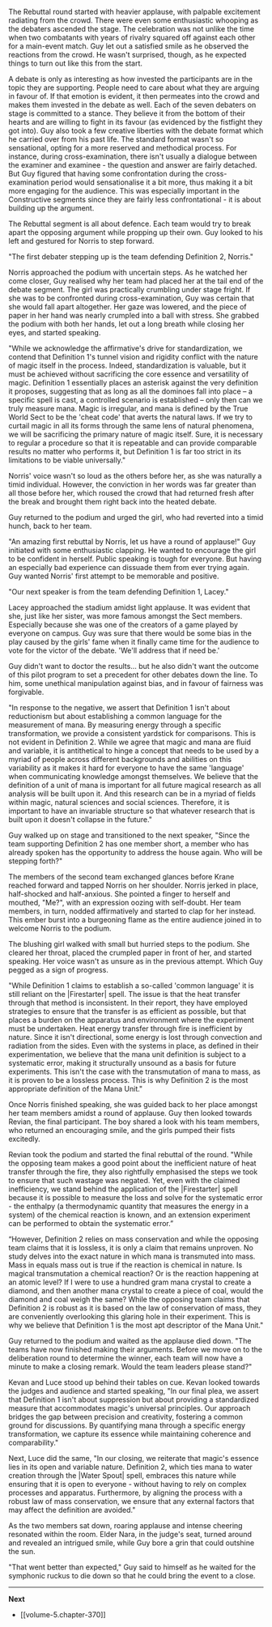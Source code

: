 
The Rebuttal round started with heavier applause, with palpable excitement radiating from the crowd. There were even some enthusiastic whooping as the debaters ascended the stage. The celebration was not unlike the time when two combatants with years of rivalry squared off against each other for a main-event match. Guy let out a satisfied smile as he observed the reactions from the crowd. He wasn't surprised, though, as he expected things to turn out like this from the start.

A debate is only as interesting as how invested the participants are in the topic they are supporting. People need to care about what they are arguing in favour of. If that emotion is evident, it then permeates into the crowd and makes them invested in the debate as well. Each of the seven debaters on stage is committed to a stance. They believe it from the bottom of their hearts and are willing to fight in its favour (as evidenced by the fistfight they got into). Guy also took a few creative liberties with the debate format which he carried over from his past life. The standard format wasn't so sensational, opting for a more reserved and methodical process. For instance, during cross-examination, there isn't usually a dialogue between the examiner and examinee - the question and answer are fairly detached. But Guy figured that having some confrontation during the cross-examination period would sensationalise it a bit more, thus making it a bit more engaging for the audience. This was especially important in the Constructive segments since they are fairly less confrontational - it is about building up the argument.

The Rebuttal segment is all about defence. Each team would try to break apart the opposing argument while propping up their own. Guy looked to his left and gestured for Norris to step forward.

"The first debater stepping up is the team defending Definition 2, Norris."

Norris approached the podium with uncertain steps. As he watched her come closer, Guy realised why her team had placed her at the tail end of the debate segment. The girl was practically crumbling under stage fright. If she was to be confronted during cross-examination, Guy was certain that she would fall apart altogether. Her gaze was lowered, and the piece of paper in her hand was nearly crumpled into a ball with stress. She grabbed the podium with both her hands, let out a long breath while closing her eyes, and started speaking.

"While we acknowledge the affirmative's drive for standardization, we contend that Definition 1's tunnel vision and rigidity conflict with the nature of magic itself in the process. Indeed, standardization is valuable, but it must be achieved without sacrificing the core essence and versatility of magic. Definition 1 essentially places an asterisk against the very definition it proposes, suggesting that as long as all the dominoes fall into place – a specific spell is cast, a controlled scenario is established – only then can we truly measure mana. Magic is irregular, and mana is defined by the True World Sect to be the 'cheat code' that averts the natural laws. If we try to curtail magic in all its forms through the same lens of natural phenomena, we will be sacrificing the primary nature of magic itself. Sure, it is necessary to regular a procedure so that it is repeatable and can provide comparable results no matter who performs it, but Definition 1 is far too strict in its limitations to be viable universally."

Norris' voice wasn't so loud as the others before her, as she was naturally a timid individual. However, the conviction in her words was far greater than all those before her, which roused the crowd that had returned fresh after the break and brought them right back into the heated debate.

Guy returned to the podium and urged the girl, who had reverted into a timid hunch, back to her team.

"An amazing first rebuttal by Norris, let us have a round of applause!" Guy initiated with some enthusiastic clapping. He wanted to encourage the girl to be confident in herself. Public speaking is tough for everyone. But having an especially bad experience can dissuade them from ever trying again. Guy wanted Norris' first attempt to be memorable and positive.

"Our next speaker is from the team defending Definition 1, Lacey."

Lacey approached the stadium amidst light applause. It was evident that she, just like her sister, was more famous amongst the Sect members. Especially because she was one of the creators of a game played by everyone on campus. Guy was sure that there would be some bias in the play caused by the girls' fame when it finally came time for the audience to vote for the victor of the debate. 'We'll address that if need be.'

Guy didn't want to doctor the results... but he also didn't want the outcome of this pilot program to set a precedent for other debates down the line. To him, some unethical manipulation against bias, and in favour of fairness was forgivable.

"In response to the negative, we assert that Definition 1 isn't about reductionism but about establishing a common language for the measurement of mana. By measuring energy through a specific transformation, we provide a consistent yardstick for comparisons. This is not evident in Definition 2. While we agree that magic and mana are fluid and variable, it is antithetical to hinge a concept that needs to be used by a myriad of people across different backgrounds and abilities on this variability as it makes it hard for everyone to have the same 'language' when communicating knowledge amongst themselves. We believe that the definition of a unit of mana is important for all future magical research as all analysis will be built upon it. And this research can be in a myriad of fields within magic, natural sciences and social sciences. Therefore, it is important to have an invariable structure so that whatever research that is built upon it doesn't collapse in the future."

Guy walked up on stage and transitioned to the next speaker, "Since the team supporting Definition 2 has one member short, a member who has already spoken has the opportunity to address the house again. Who will be stepping forth?"

The members of the second team exchanged glances before Krane reached forward and tapped Norris on her shoulder. Norris jerked in place, half-shocked and half-anxious. She pointed a finger to herself and mouthed, "Me?", with an expression oozing with self-doubt. Her team members, in turn, nodded affirmatively and started to clap for her instead. This ember burst into a burgeoning flame as the entire audience joined in to welcome Norris to the podium.

The blushing girl walked with small but hurried steps to the podium. She cleared her throat, placed the crumpled paper in front of her, and started speaking. Her voice wasn't as unsure as in the previous attempt. Which Guy pegged as a sign of progress.

"While Definition 1 claims to establish a so-called 'common language' it is still reliant on the |Firestarter| spell. The issue is that the heat transfer through that method is inconsistent. In their report, they have employed strategies to ensure that the transfer is as efficient as possible, but that places a burden on the apparatus and environment where the experiment must be undertaken. Heat energy transfer through fire is inefficient by nature. Since it isn't directional, some energy is lost through convection and radiation from the sides. Even with the systems in place, as defined in their experimentation, we believe that the mana unit definition is subject to a systematic error, making it structurally unsound as a basis for future experiments. This isn't the case with the transmutation of mana to mass, as it is proven to be a lossless process. This is why Definition 2 is the most appropriate definition of the Mana Unit."

Once Norris finished speaking, she was guided back to her place amongst her team members amidst a round of applause. Guy then looked towards Revian, the final participant. The boy shared a look with his team members, who returned an encouraging smile, and the girls pumped their fists excitedly.

Revian took the podium and started the final rebuttal of the round. "While the opposing team makes a good point about the inefficient nature of heat transfer through the fire, they also rightfully emphasised the steps we took to ensure that such wastage was negated. Yet, even with the claimed inefficiency, we stand behind the application of the |Firestarter| spell because it is possible to measure the loss and solve for the systematic error - the enthalpy (a thermodynamic quantity that measures the energy in a system) of the chemical reaction is known, and an extension experiment can be performed to obtain the systematic error.”

“However, Definition 2 relies on mass conservation and while the opposing team claims that it is lossless, it is only a claim that remains unproven. No study delves into the exact nature in which mana is transmuted into mass. Mass in equals mass out is true if the reaction is chemical in nature. Is magical transmutation a chemical reaction? Or is the reaction happening at an atomic level? If I were to use a hundred gram mana crystal to create a diamond, and then another mana crystal to create a piece of coal, would the diamond and coal weigh the same? While the opposing team claims that Definition 2 is robust as it is based on the law of conservation of mass, they are conveniently overlooking this glaring hole in their experiment. This is why we believe that Definition 1 is the most apt descriptor of the Mana Unit."

Guy returned to the podium and waited as the applause died down. "The teams have now finished making their arguments. Before we move on to the deliberation round to determine the winner, each team will now have a minute to make a closing remark. Would the team leaders please stand?"

Kevan and Luce stood up behind their tables on cue. Kevan looked towards the judges and audience and started speaking, "In our final plea, we assert that Definition 1 isn't about suppression but about providing a standardized measure that accommodates magic's universal principles. Our approach bridges the gap between precision and creativity, fostering a common ground for discussions. By quantifying mana through a specific energy transformation, we capture its essence while maintaining coherence and comparability."

Next, Luce did the same, "In our closing, we reiterate that magic's essence lies in its open and variable nature. Definition 2, which ties mana to water creation through the |Water Spout| spell, embraces this nature while ensuring that it is open to everyone - without having to rely on complex processes and apparatus. Furthermore, by aligning the process with a robust law of mass conservation, we ensure that any external factors that may affect the definition are avoided."

As the two members sat down, roaring applause and intense cheering resonated within the room. Elder Nara, in the judge's seat, turned around and revealed an intrigued smile, while Guy bore a grin that could outshine the sun.

"That went better than expected," Guy said to himself as he waited for the symphonic ruckus to die down so that he could bring the event to a close.

____

**Next**
* [[volume-5.chapter-370]]